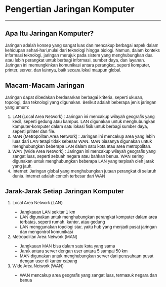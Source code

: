 <html>
<head>
<title>
Tentang jaringan komputer
</title>
</head>

<head>
<h1>Pengertian Jaringan Komputer</h1>
<hr/>
<h2>Apa Itu Jaringan Komputer?</h2>
<font face="Arial, Helvetica, sans-serif">Jaringan adalah konsep yang sangat luas dan mencakup berbagai aspek dalam kehidupan sehari-hari,mulai dari teknologi hingga biologi.
Namun, dalam konteks informasi teknologi, jaringan merujuk pada sistem yang menghubungkan dua atau lebih perangkat untuk berbagi informasi, sumber daya, dan layanan.
Jaringan ini memungkinkan komunikasi antara perangkat, seperti komputer, printer, server, dan lainnya, baik secara lokal maupun global.</font><br /> 
</head>

<head>
<h2>Macam-Macam Jaringan</h2>
<font face="Arial, Helvetica, sans-serif"><font face="Arial, Helvetica, sans-serif">Jaringan dapat dibedakan berdasarkan berbagai kriteria, seperti ukuran, topologi, dan teknologi yang digunakan. Berikut adalah beberapa jenis jaringan yang umum:</font><br />
<ol type="1">
<li>LAN (Local Area Network) : Jaringan ini mencakup wilayah geografis yang kecil, seperti gedung atau kampus. LAN digunakan untuk menghubungkan komputer-komputer dalam satu lokasi fisik untuk berbagi sumber daya, seperti printer dan file.</li>
<li>MAN (Metropolitan Area Network) : Jaringan ini mencakup area yang lebih luas dari LAN tetapi tidak sebesar WAN. MAN biasanya digunakan untuk menghubungkan beberapa LAN dalam satu kota atau area metropolitan.</li>
<li>WAN (Wide Area Network) : Jaringan ini mencakup wilayah geografis yang sangat luas, seperti sebuah negara atau bahkan benua. WAN sering digunakan untuk menghubungkan beberapa LAN yang terpisah oleh jarak yang jauh.</li>
<li>Internet: Jaringan global yang menghubungkan jutaan perangkat di seluruh dunia. Internet adalah contoh terbesar dari WAN</li>
</ol>
</head>

<head>
<h2>Jarak-Jarak Setiap Jaringan Komputer</h2>
<ol type="1">
<li>Local Area Network (LAN)</li>
<ul type="disc">
<li>Jangkauan LAN sekitar 1 km</li>
<li>LAN digunakan untuk menghubungkan perangkat komputer dalam area terbatas, seperti rumah, kantor, atau gedung </li>
<li>LAN menggunakan topologi star, yaitu hub yang menjadi pusat jaringan dan mengontrol komunikasi </li>
</ul>

<li>Metropolitan Area Network (MAN)</li>
<ul type="disc">
<li>Jangkauan MAN bisa dalam satu kota yang sama</li>
<li>Jarak antara server dengan user antara 5 sampai 50 km</li>
<li>MAN digunakan untuk menghubungkan server dari perusahaan pusat dengan user di kantor cabang</li>
</ul>

<li>Wide Area Network (WAN) </li>
<ul type="disc">
<li>WAN mencakup area geografis yang sangat luas, termasuk negara dan benua</li>
</ul>
</ol>
</head>
</html>

